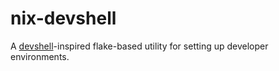 # nix-devshell

A [devshell](https://github.com/numtide/devshell)-inspired flake-based utility for setting up developer environments.

